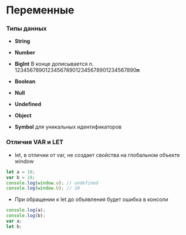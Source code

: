 # Переменные

### Типы данных
- **String**

- **Number**

- **BigInt** В конце дописывается n.    1234567890123456789012345678901234567890**n** 

- **Boolean** 

- **Null**

- **Undefined**

- **Object**

- **Symbol** для уникальных идентификаторов



### Отличия VAR и LET
- let, в отличии от var, не создает свойства на глобальном объекте window

```javascript
let a = 10;
var b = 10;
console.log(window.a); // undefined
console.log(window.b); // 10
```

- При обращении к let до объявления будет ошибка в консоли
```javascript
console.log(a);
console.log(b);
var a;
let b;
```
